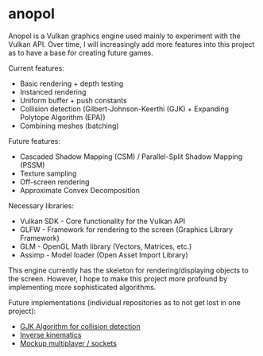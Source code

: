 # anopol
<p>Anopol is a Vulkan graphics engine used mainly to experiment with the Vulkan API. Over time, I will increasingly add more features into this project as to have a base for creating future games.</p>
<p>Current features:</p>
<ul>
  <li>Basic rendering + depth testing</li>
  <li>Instanced rendering</li>
  <li>Uniform buffer + push constants</li>
  <li>Collision detection (Gilbert-Johnson-Keerthi (GJK) + Expanding Polytope Algorithm (EPA))</li>
  <li>Combining meshes (batching)</li>
</ul>
<p>Future features:</p>
<ul>
  <li>Cascaded Shadow Mapping (CSM) / Parallel-Split Shadow Mapping (PSSM)</li>
  <li>Texture sampling</li>
  <li>Off-screen rendering</li>
  <li>Approximate Convex Decomposition</li>
</ul>
<p>Necessary libraries:</p>
<ul>
  <li>Vulkan SDK - Core functionality for the Vulkan API</li>
  <li>GLFW - Framework for rendering to the screen (Graphics Library Framework)</li>
  <li>GLM - OpenGL Math library (Vectors, Matrices, etc.)</li>
  <li>Assimp - Model loader (Open Asset Import Library)</li>
</ul>
<p>This engine currently has the skeleton for rendering/displaying objects to the screen. However, I hope to make this project more profound by implementing more sophisticated algorithms.</p>
<p>Future implementations (individual repositories as to not get lost in one project):</p>
<ul>
  <li>
    <a href="https://github.com/dmitriwamback/GJK">GJK Algorithm for collision detection</a>
  </li>
  <li>
    <a href="https://github.com/dmitriwamback/i-k">Inverse kinematics</a>
  </li>
  <li>
    <a href="https://github.com/dmitriwamback/multiplayer-v2">Mockup multiplayer / sockets</a>
  </li>
</ul>


